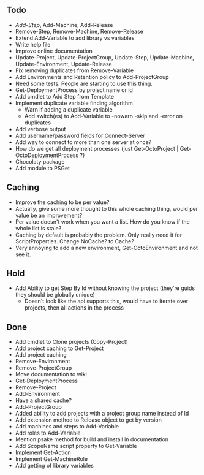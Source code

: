 Todo
----
- *Add-Step*, Add-Machine, Add-Release
- Remove-Step, Remove-Machine, Remove-Release
- Extend Add-Variable to add library vs variables
- Write help file
- Improve online documentation
- Update-Project, Update-ProjectGroup, Update-Step, Update-Machine, Update-Environment, Update-Release
- Fix removing duplicates from Remove-Variable
- Add Environments and Retention policy to Add-ProjectGroup
- Need some tests. People are starting to use this thing.
- Get-DeploymentProcess by project name or id
- Add cmdlet to Add Step from Template
- Implement duplicate variable finding algorithm
	- Warn if adding a duplicate variable
	- Add switch(es) to Add-Variable to -nowarn -skip and -error on duplicates
- Add verbose output
- Add username/password fields for Connect-Server
- Add way to connect to more than one server at once?
- How do we get all deployment processes (just Get-OctoProject | Get-OctoDeploymentProcess ?)
- Chocolaty package
- Add module to PSGet

Caching
-------
- Improve the caching to be per value?
- Actually, give some more thought to this whole caching thing, would per value be an improvement?
- Per value doesn't work when you want a list. How do you know if the whole list is stale?
- Caching by default is probably the problem. Only really need it for ScriptProperties. Change NoCache? to Cache?
- Very annoying to add a new environment, Get-OctoEnvironment and not see it.

Hold
----
- Add Ability to get Step By Id without knowing the project (they're guids they should be globally unique)
	- Doesn't look like the api supports this, would have to iterate over projects, then all actions in the process

Done
----
- Add cmdlet to Clone projects (Copy-Project)
- Add project caching to Get-Project
- Add project caching
- Remove-Environment
- Remove-ProjectGroup
- Move documentation to wiki
- Get-DeploymentProcess
- Remove-Project
- Add-Environment
- Have a shared cache?
- Add-ProjectGroup
- Added ability to add projects with a project group name instead of Id
- Add extension method to Release object to get by version
- Add machines and steps to Add-Variable
- Add roles to Add-Variable
- Mention psake method for build and install in documentation
- Add ScopeName script property to Get-Variable
- Implement Get-Action
- Implement Get-MachineRole 
- Add getting of library variables
